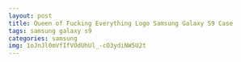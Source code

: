 ```yaml
---
layout: post
title: Queen of Fucking Everything Logo Samsung Galaxy S9 Case
tags: samsung galaxy s9
categories: samsung
img: 1oJnJl0mVfIfVOdUhUl_-cO3ydiNW5U2t
---
```

